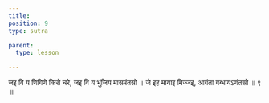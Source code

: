 ```yaml
---
title: 
position: 9
type: sutra

parent:
  type: lesson

---
```


जइ वि य णिगिणे किसे चरे, जइ वि य भुंजिय मासमंतसो ।
जे इह मायाइ मिज्जइ, आगंता गब्भायऽणंतसो ॥ ९ ॥